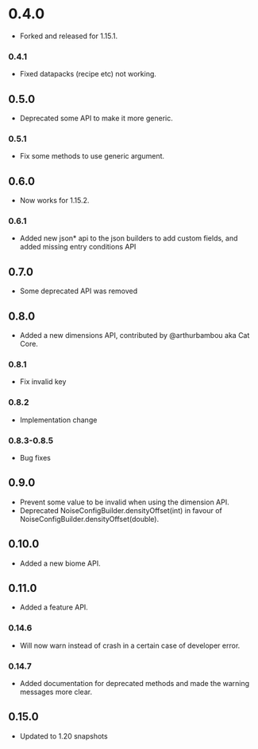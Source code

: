 # 0.4.0
- Forked and released for 1.15.1.
### 0.4.1
- Fixed datapacks (recipe etc) not working.
## 0.5.0
- Deprecated some API to make it more generic.
### 0.5.1
- Fix some methods to use generic argument.
## 0.6.0
- Now works for 1.15.2.
### 0.6.1 
- Added new json* api to the json builders to add custom fields, and added missing entry conditions API
## 0.7.0
- Some deprecated API was removed
## 0.8.0
- Added a new dimensions API, contributed by @arthurbambou aka Cat Core.
### 0.8.1
- Fix invalid key
### 0.8.2
- Implementation change
### 0.8.3-0.8.5
- Bug fixes
## 0.9.0
- Prevent some value to be invalid when using the dimension API.
- Deprecated NoiseConfigBuilder.densityOffset(int) in favour of NoiseConfigBuilder.densityOffset(double).
## 0.10.0
- Added a new biome API.
## 0.11.0
- Added a feature API.
### 0.14.6
- Will now warn instead of crash in a certain case of developer error. 
### 0.14.7
- Added documentation for deprecated methods and made the warning messages more clear.
## 0.15.0
- Updated to 1.20 snapshots